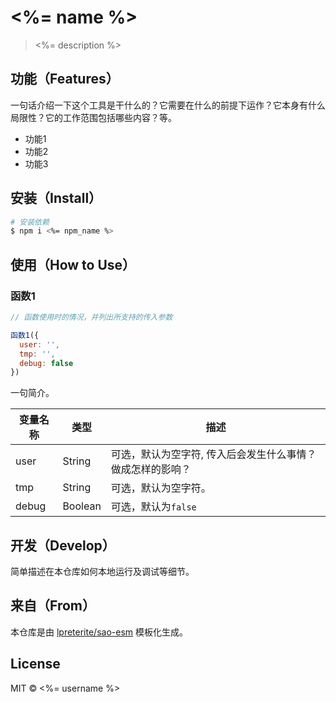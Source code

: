 # <%= name %>

> <%= description %>

## 功能（Features）

一句话介绍一下这个工具是干什么的？它需要在什么的前提下运作？它本身有什么局限性？它的工作范围包括哪些内容？等。

- 功能1
- 功能2
- 功能3

## 安装（Install）

```sh
# 安装依赖
$ npm i <%= npm_name %>
```

## 使用（How to Use）

### 函数1

```js
// 函数使用时的情况，并列出所支持的传入参数

函数1({
  user: '',
  tmp: '',
  debug: false
})
```

一句简介。

| 变量名称 | 类型   | 描述                                 |
| -------- | ------ | ------------------------------------ |
| user | String | 可选，默认为空字符, 传入后会发生什么事情？做成怎样的影响？ |
| tmp | String |   可选，默认为空字符。 |
| debug | Boolean | 可选，默认为`false` |

## 开发（Develop）

简单描述在本仓库如何本地运行及调试等细节。

## 来自（From）

本仓库是由 [lpreterite/sao-esm](https://github.com/lpreterite/sao-esm) 模板化生成。

## License

MIT &copy; <%= username %>

